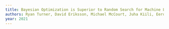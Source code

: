 ```yaml
---
title: Bayesian Optimization is Superior to Random Search for Machine Learning Hyperparameter Tuning: Analysis of the Black-Box Optimization Challenge 2020
authors: Ryan Turner, David Eriksson, Michael McCourt, Juha Kiili, Eero Laaksonen, Zhen Xu, Isabelle Guyon
year: 2021
---
```


